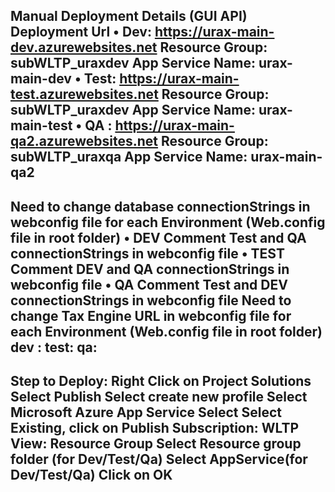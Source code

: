 Manual Deployment Details (GUI API)
Deployment Url
•   Dev: https://urax-main-dev.azurewebsites.net
    Resource Group: subWLTP_uraxdev
    App Service Name: urax-main-dev
•   Test: https://urax-main-test.azurewebsites.net
    Resource Group: subWLTP_uraxdev
    App Service Name: urax-main-test
•   QA : https://urax-main-qa2.azurewebsites.net
    Resource Group: subWLTP_uraxqa
    App Service Name: urax-main-qa2
---------------------------------------------------------------------
Need to change database connectionStrings in webconfig file for each Environment (Web.config file in root folder)
•   DEV
    Comment Test and QA connectionStrings in webconfig file
    •   TEST
    Comment DEV and QA connectionStrings in webconfig file
•   QA
    Comment Test and DEV connectionStrings in webconfig file
Need to change Tax Engine URL  in webconfig file for each Environment (Web.config file in root folder)
dev :<add key="TaxEngineUrl" value="http://uraxsfdev.northeurope.cloudapp.azure.com:8086/" />
test:<add key="TaxEngineUrl" value="http://uraxsftest.northeurope.cloudapp.azure.com:8086/" />
qa:<add key="TaxEngineUrl" value="http://uraxsfqa.northeurope.cloudapp.azure.com:8086/" />
-------------------------------------------------------------------
Step to Deploy:
Right Click on Project Solutions
Select Publish
Select create new profile
Select Microsoft Azure App Service
Select Select Existing, click on Publish
Subscription: WLTP
View: Resource Group
Select Resource group folder (for Dev/Test/Qa)
Select AppService(for Dev/Test/Qa)
Click on OK
------------------------------------------------------------------
